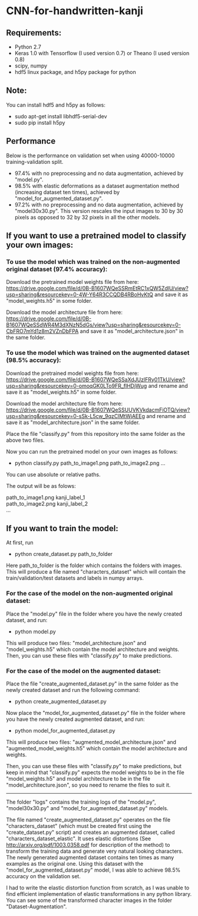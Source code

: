 # CNN-for-handwritten-kanji

## Requirements:  
 - Python 2.7
 - Keras 1.0 with Tensorflow (I used version 0.7) or Theano (I used version 0.8)
 - scipy, numpy
 - hdf5 linux package, and h5py package for python

## Note:  
You can install hdf5 and h5py as follows:  
 - sudo apt-get install libhdf5-serial-dev  
 - sudo pip install h5py  


## Performance
Below is the performance on validation set when using 40000-10000 training-validation split.  

- 97.4% with no preprocessing and no data augmentation, achieved by "model.py".
- 98.5% with elastic deformations as a dataset augmentation method (increasing dataset ten times), achieved by "model_for_augmented_dataset.py".
- 97.2% with no preprocessing and no data augmentation, achieved by "model30x30.py". This version rescales the input images to 30 by 30 pixels as opposed to 32 by 32 pixels in all the other models.



## If you want to use a pretrained model to classify your own images:

### To use the model which was trained on the non-augmented original dataset (97.4% accuracy):  
Download the pretrained model weights file from here:  
https://drive.google.com/file/d/0B-B1607WQeSSRmEtRC1xQW5ZdlU/view?usp=sharing&resourcekey=0-4W-Y64R3CCQDB4RBoHvKtQ
and save it as "model_weights.h5" in some folder.

Download the model architecture file from here:  
https://drive.google.com/file/d/0B-B1607WQeSSdWR4M3dXNzN5dGs/view?usp=sharing&resourcekey=0-CbFRO7mYd1z8m2VZnDbFPA
and save it as "model_architecture.json" in the same folder.


### To use the model which was trained on the augmented dataset (98.5% accuracy):  
Download the pretrained model weights file from here:  
https://drive.google.com/file/d/0B-B1607WQeSSaXdJUzlFRy01TkU/view?usp=sharing&resourcekey=0-omoqGK0LTo9FR_flHDjWug
and rename and save it as "model_weights.h5" in some folder.

Download the model architecture file from here:  
https://drive.google.com/file/d/0B-B1607WQeSSUUVKVkdacmFiOTQ/view?usp=sharing&resourcekey=0-sSk-L5cw_9qzClMtWjAEEg
and rename and save it as "model_architecture.json" in the same folder.


Place the file "classify.py" from this repository into the same folder as the above two files.  

Now you can run the pretrained model on your own images as follows:  
 - python classify.py path_to_image1.png path_to_image2.png ...  

You can use absolute or relative paths.

The output will be as folows:  

path_to_image1.png kanji_label_1  
path_to_image2.png kanji_label_2  
...


## If you want to train the model: 

At first, run  
 - python create_dataset.py path_to_folder  

Here path_to_folder is the folder which contains the folders with images.
This will produce a file named "characters_dataset" which will contain the train/validation/test datasets and labels in numpy arrays.

### For the case of the model on the non-augmented original dataset:

Place the "model.py" file in the folder where you have the newly created dataset, and run:  
 - python model.py 

This will produce two files: "model_architecture.json" and "model_weights.h5" which contain the model architecture and weights. 
Then, you can use these files with "classify.py" to make predictions.

### For the case of the model on the augmented dataset:

Place the file "create_augmented_dataset.py" in the same folder as the newly created dataset and run the following command:  
 - python create_augmented_dataset.py

Now place the "model_for_augmented_dataset.py" file in the folder where you have the newly created augmented dataset, and run: 
 - python model_for_augmented_dataset.py 

This will produce two files: "augmented_model_architecture.json" and "augmented_model_weights.h5" which contain the model architecture and weights.  

Then, you can use these files with "classify.py" to make predictions, but keep in mind that "classify.py" expects the model weights to be in the file "model_weights.h5" and model architecture to be in the file "model_architecture.json", so you need to rename the files to suit it.

----

The folder "logs" contains the training logs of the "model.py", "model30x30.py" and "model_for_augmented_dataset.py" models. 

The file named "create_augmented_dataset.py" operates on the file "characters_dataset" (which must be created first using the "create_dataset.py" script) and creates an augmented dataset, called "characters_dataset_elastic". It uses elastic distortions (See http://arxiv.org/pdf/1003.0358.pdf for description of the method) to transform the training data and generate very natural looking characters. The newly generated augmented dataset contains ten times as many examples as the original one. Using this dataset with the "model_for_augmented_dataset.py" model, I was able to achieve 98.5% accuracy on the validation set.  

I had to write the elastic distortion function from scratch, as I was unable to find efficient implementation of elastic transformations in any python library. You can see some of the transformed character images in the folder "Dataset-Augmentation". 
